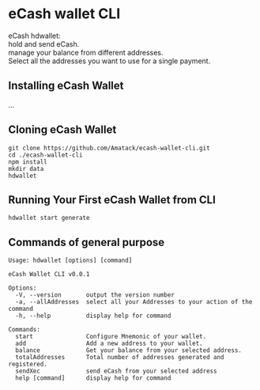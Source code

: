 # eCash wallet CLI

eCash hdwallet:  
hold and send eCash.  
manage your balance from different addresses.  
Select all the addresses you want to use for a single payment.  

## Installing eCash Wallet

...

## Cloning eCash Wallet

```
git clone https://github.com/Amatack/ecash-wallet-cli.git
cd ./ecash-wallet-cli
npm install
mkdir data
hdwallet
```

## Running Your First eCash Wallet from CLI

```
hdwallet start generate

```
## Commands of general purpose
```
Usage: hdwallet [options] [command]  

eCash Wallet CLI v0.0.1  

Options:  
  -V, --version       output the version number  
  -a, --allAddresses  select all your Addresses to your action of the command  
  -h, --help          display help for command  

Commands:  
  start               Configure Mnemonic of your wallet.  
  add                 Add a new address to your wallet.  
  balance             Get your balance from your selected address.  
  totalAddresses      Total number of addresses generated and registered.  
  sendXec             send eCash from your selected address  
  help [command]      display help for command  
```


